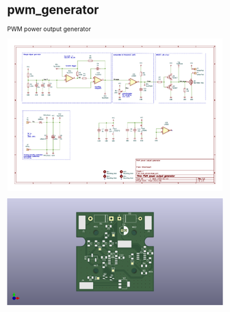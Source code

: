 # pwm_generator

PWM power output generator

![schematic](pwm_generator.png)

![PCB](pwm_driver.png)
